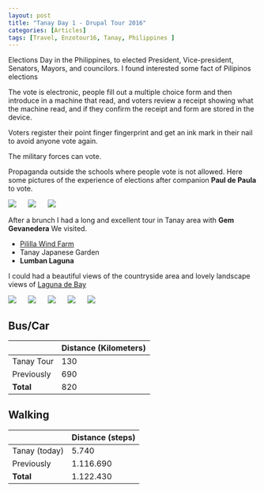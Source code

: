 ```yaml
---
layout: post
title: "Tanay Day 1 - Drupal Tour 2016"
categories: [Articles]
tags: [Travel, Enzotour16, Tanay, Philippines ]
---
```

Elections Day in the Philippines, to elected President, Vice-president, Senators, Mayors, and councilors. I found interested some fact of Pilipinos elections

The vote is electronic, people fill out a multiple choice form and then introduce in a machine that read, and voters review a receipt showing what the machine read,  and if they confirm the receipt and form are stored in the device.

Voters register their point finger fingerprint and get an ink mark in their nail to avoid anyone vote again.

The military forces can vote.

Propaganda outside the schools where people vote is not allowed. Here some pictures of the experience of elections after companion **Paul de Paula** to vote.

<img style="margin-right: 20px;" src="{{site.url }}/assets/img/sapaloc-elections-1.jpg"/>

<img style="margin-right: 20px;" src="{{site.url }}/assets/img/sapaloc-elections-2.jpg"/>

<img style="margin-right: 20px;" src="{{site.url }}/assets/img/sapaloc-elections-3.jpg"/>

After a brunch I had a long and excellent tour in Tanay area with **Gem Gevanedera** We visited.

- [Pililla Wind Farm](https://en.wikipedia.org/wiki/Pililla_Wind_Farm)
- Tanay Japanese Garden
- **Lumban Laguna**

I could had a beautiful views of the countryside area and lovely landscape views of [Laguna de Bay](https://en.wikipedia.org/wiki/Laguna_de_Bay)

<img style="margin-right: 20px;" src="{{site.url }}/assets/img/lumban-1.jpg"/>

<img style="margin-right: 20px;" src="{{site.url }}/assets/img/lumban-2.jpg"/>

<img style="margin-right: 20px;" src="{{site.url }}/assets/img/laguna-de-bay-1.jpg"/>

<img style="margin-right: 20px;" src="{{site.url }}/assets/img/laguna-de-bay-2.jpg"/>

<img style="margin-right: 20px;" src="{{site.url }}/assets/img/laguna-de-bay-3.jpg"/>


## Bus/Car
|  | Distance (Kilometers) |
|---|---|
| Tanay Tour  |  130    |
| Previously  | 690 |
| **Total**  | 820 |

## Walking
|  | Distance (steps) |
|---|---|
| Tanay (today) | 5.740 |
| Previously  | 1.116.690 |
| **Total**  | 1.122.430 |